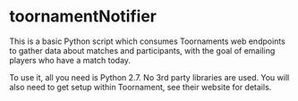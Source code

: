 # toornamentNotifier

This is a basic Python script which consumes Toornaments web endpoints to gather data about matches and participants, with the goal of emailing players who have a match today.

To use it, all you need is Python 2.7.  No 3rd party libraries are used.  You will also need to get setup within Toornament, see their website for details.
